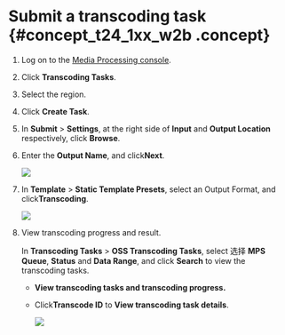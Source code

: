 # Submit a transcoding task {#concept_t24_1xx_w2b .concept}

1.  Log on to the [Media Processing console](https://partners-intl.aliyun.com/login-required#/mts).
2.  Click **Transcoding Tasks**.
3.  Select the region.
4.  Click **Create Task**.
5.  In **Submit** \> **Settings**, at the right side of **Input** and **Output Location** respectively, click **Browse**.
6.  Enter the **Output Name**, and click**Next**.

    ![](http://static-aliyun-doc.oss-cn-hangzhou.aliyuncs.com/assets/img/11354/15440103989964_en-US.png)

7.  In **Template** \> **Static Template Presets**, select an Output Format, and click**Transcoding**.

    ![](http://static-aliyun-doc.oss-cn-hangzhou.aliyuncs.com/assets/img/11354/15440103989965_en-US.png)

8.  View transcoding progress and result.

    In **Transcoding Tasks** \> **OSS Transcoding Tasks**, select 选择 **MPS Queue**, **Status** and **Data Range**, and click **Search** to view the transcoding tasks.

    -   **View transcoding tasks and transcoding progress.**
    -   Click**Transcode ID** to **View transcoding task details**.

        ![](http://static-aliyun-doc.oss-cn-hangzhou.aliyuncs.com/assets/img/11354/15440103989967_en-US.png)


